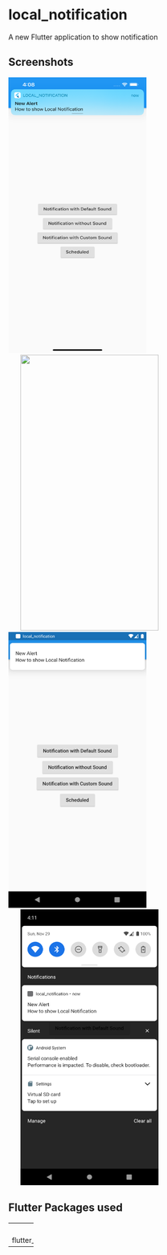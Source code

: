 # local_notification

A new Flutter application to show notification

## Screenshots

<img height=550 width=275 src="https://github.com/sanxy/FlutterLocalNotification/blob/main/Screenshots/1.png"><img height=550 width=275 src="https://github.com/sanxy/FlutterLocalNotification/blob/main/Screenshots/2.png" hspace=24/><img height=550 width=275 src="https://github.com/sanxy/FlutterLocalNotification/blob/main/Screenshots/3.png"><img height=550 width=275 src="https://github.com/sanxy/FlutterLocalNotification/blob/main/Screenshots/4.png" hspace=24/> 

## Flutter Packages used 
<table style="width:10%">
  <tr>
    <th>Package</th>
    <th>Version</th>
  </tr>
  <tr>
    <td>flutter_local_notifications</td>
    <td>^3.0.1+6</td>
  </tr>
  
</table>

